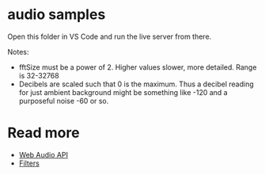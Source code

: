 
# audio samples

Open this folder in VS Code and run the live server from there.

Notes:

* fftSize must be a power of 2. Higher values slower, more detailed. Range is 32-32768
* Decibels are scaled such that 0 is the maximum. Thus a decibel reading for just ambient background might be something like -120 and a purposeful noise -60 or so.

# Read more

* [Web Audio API](https://developer.mozilla.org/en-US/docs/Web/API/Web_Audio_API)
* [Filters](https://developer.mozilla.org/en-US/docs/Web/API/BiquadFilterNode)